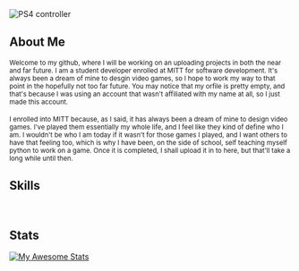 <img src="/LamingerShaun/LamingerShaun/media.banner.jpg" alt="PS4 controller" style="max-width: 100%;">

## About Me
<sub>Welcome to my github, where I will be working on an uploading projects in both the near and far future. I am a student developer enrolled at MITT
for software development. It's always been a dream of mine to desgin video games, so I hope to work my way to that point in the hopefully not too far future. You
may  notice that my orfile is pretty empty, and that's because I was using an account that wasn't affiliated with my name at all, so I just made this account.</sub>
<br>
<br>
<sub>I enrolled into MITT because, as I said, it has always been a dream of mine to design video games. I've played them essentially my whole life, and I feel
like they kind of define who I am. I wouldn't be who I am today if it wasn't for those games I played, and I want others to have that feeling too, which is why
I have been, on the side of school, self teaching myself python to work on a game. Once it is completed, I shall upload it in to here, but that'll take a
long while until then.</sub>
<br>

## Skills
<img src="https://camo.githubusercontent.com/62f6e8463988f84339955fe80268352565a0e1b27b8811947a51668f07d73691/68747470733a2f2f696d672e736869656c64732e696f2f62616467652f636f64652d6a6176617363726970742d696e666f726d6174696f6e616c3f7374796c653d666f722d7468652d6261646765266c6f676f3d6a617661736372697074266c6f676f436f6c6f723d776869746526636f6c6f723d353162653864" alt="" data-canonical-src="https://img.shields.io/badge/code-javascript-informational?style=for-the-badge&amp;logo=javascript&amp;logoColor=white&amp;color=51be8d" style="max-width: 100%;">
<img src="https://camo.githubusercontent.com/41a4923516db87ca0a9b933923ef14ea019c48982615a3f5a7183d13abb1c317/68747470733a2f2f696d672e736869656c64732e696f2f62616467652f7765622d68746d6c2d696e666f726d6174696f6e616c3f7374796c653d666f722d7468652d6261646765266c6f676f3d68746d6c35266c6f676f436f6c6f723d776869746526636f6c6f723d353162653864" alt="" data-canonical-src="https://img.shields.io/badge/web-html-informational?style=for-the-badge&amp;logo=html5&amp;logoColor=white&amp;color=51be8d" style="max-width: 100%;">
<a target="_blank" rel="noopener noreferrer nofollow" href="https://camo.githubusercontent.com/d2d069a2b28efbdc8b461ab3c6f4d0d702c38334eaaf67c949873676b9c5ac6a/68747470733a2f2f696d672e736869656c64732e696f2f62616467652f7765622d6373732d696e666f726d6174696f6e616c3f7374796c653d666f722d7468652d6261646765266c6f676f3d63737333266c6f676f436f6c6f723d776869746526636f6c6f723d353162653864"><img src="https://camo.githubusercontent.com/d2d069a2b28efbdc8b461ab3c6f4d0d702c38334eaaf67c949873676b9c5ac6a/68747470733a2f2f696d672e736869656c64732e696f2f62616467652f7765622d6373732d696e666f726d6174696f6e616c3f7374796c653d666f722d7468652d6261646765266c6f676f3d63737333266c6f676f436f6c6f723d776869746526636f6c6f723d353162653864" alt="" data-canonical-src="https://img.shields.io/badge/web-css-informational?style=for-the-badge&amp;logo=css3&amp;logoColor=white&amp;color=51be8d" style="max-width: 100%;"></a>
<br>

## Stats
[![My Awesome Stats](https://awesome-github-stats.azurewebsites.net/user-stats/LamingerShaun?cardType=github&theme=github-dark)](https://git.io/awesome-stats-card)

